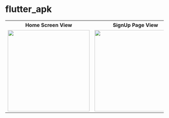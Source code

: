 # flutter_apk

<table>

<tr>
  <th>Home Screen View</th>
  <th>SignUp Page View</th>
  <th>SignIn Page View</th>
  <th>SignUp Page View</th>
  <th>SignIn Page View</th>
</tr>

<td>
  <img src="https://github.com/yasin9064/Login-Page-Project/assets/108936278/abe7a53f-e382-4bad-a0c7-de569b05a48f" width="260"/>
</td>
<td>
  <img src="https://github.com/yasin9064/Login-Page-Project/assets/108936278/39fc1681-a430-43a9-8c0a-392a54de004f" width="260"/>
</td>
<td>
  <img src="https://github.com/yasin9064/Login-Page-Project/assets/108936278/55a3eb14-bbe0-4310-8654-011eeb100017" width="260"/>
</td>
<td>
  <img src="https://github.com/yasin9064/Login-Page-Project/assets/108936278/91b13cbc-2845-48ee-9334-58f63ade8a41" width="260"/>
</td>
<td>
  <img src="https://github.com/yasin9064/Login-Page-Project/assets/108936278/882ffede-ee66-4e51-a88e-9adb4ca6cf35" width="260"/>
</td>

</table>
